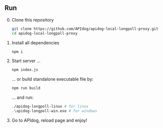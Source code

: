 ## Run
0. Clone this repository
	```bash
	git clone https://github.com/APIdog/apidog-local-longpoll-proxy.git
	cd apidog-local-longpoll-proxy
	```
0. Install all dependencies
	```bash
	npm i
	```
0. Start server ...
	```bash
	npm index.js
	```
	... or build standalone executable file by:
	```bash
	npm run build
	```
	... and run:
	```bash
	./apidog-longpoll-linux # for linux
	.\apidog-longpoll-win.exe # for windows
	```
0. Go to APIdog, reload page and enjoy!

